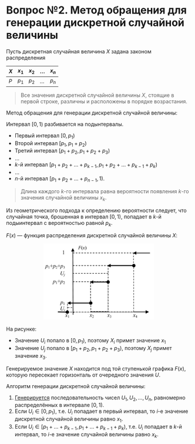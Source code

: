 # Вопрос №2. Метод обращения для генерации дискретной случайной величины

Пусть дискретная случайная величина $X$ задана законом распределения

| $X$ | $x_1$ | $x_2$ | $\dots$ | $x_n$ |
| --- | ----- | ----- | ------- | ----- |
| $P$ | $p_1$ | $p_2$ | $\dots$ | $p_n$ |

> Все значения дискретной случайной величины $X$, стоящие в первой строке,
> различны и расположены в порядке возрастания.

Метод обращения для генерации дискретной случайной величины:

Интервал $\left[0, \, 1\right)$ разбивается на подынтервалы.

- Первый интервал $\left[0, \, p_1\right)$
- Второй интервал $\left[p_1, \, p_1+p_2\right)$
- Третий интервал $\left[p_1+p_2, \, p_1+p_2+p_3\right)$
- $\ldots$
- $k$-й интервал
  $\left[p_1+p_2+\ldots+p_{k-1}, \, p_1+p_2+\ldots+p_{k-1}+p_k\right)$
- $\ldots$
- $n$-й интервал $\left[p_1+p_2+\ldots+p_{n-1}, \, 1\right)$.

> Длина каждого $k$-го интервала равна вероятности появления $k$-го значения
> случайной величины $x_k$.

Из геометрического подхода к определению вероятности следует, что случайная
точка, брошенная в интервал $\left[0, \, 1\right)$, попадает в $k$-й
подыинтервал с вероятностью равной $p_k$.

$F\left(x\right)$ — функция распределения дискретной случайной величины $X$:

<!-- ![Функция распределения дискретной случайной величины](images/q-2-drv-cdf.png) -->

<center>
<img src="images/q-2-drv-cdf.png" alt="Функция распределения дискретной
случайной величины" width="300">
</center>

На рисунке:

- Значение $U_i$ попало в $\left[0, \, p_1\right)$, поэтому $X_i$ примет
  значение $x_1$
- Значение $U_j$ попало в $\left[p_1+p_2, \, p_1+p_2+p_3\right)$, поэтому $X_j$
  примет значение $x_3$.

Генерируемое значение $X$ находится под той ступенькой графика
$F\left(x\right)$, которую пересекает горизонталь от очередного значения $U$.

Алгоритм генерации дискретной случайной величины:

1. [Генерируется](./question-1.md) последовательность чисел
   $U_1, U_2, \ldots, U_n$, равномерно распределённых в интервале
   $\left[0, \, 1\right)$.
2. Если $U_i \in \left[0, p_1\right)$, т.е. $U_i$ попадает в первый интервал, то
   $i$-е значение дискретной случайной величины равно $x_1$.
3. Если $U_i \in \left[p_1+\ldots+p_{k-1}, \, p_1+\ldots+p_{k-1}+p_k\right)$,
   т.е. $U_i$ попадает в $k$-й интервал, то $i$-е значение случайной величины
   равно $x_k$.
